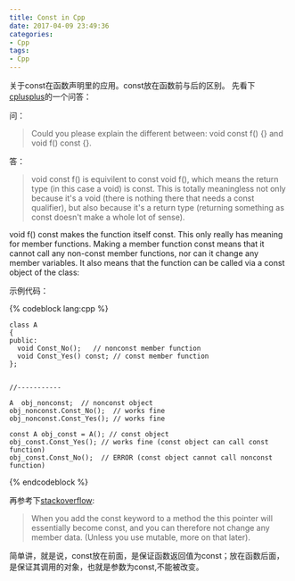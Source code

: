 ```yaml
---
title: Const in Cpp
date: 2017-04-09 23:49:36
categories:
- Cpp
tags:
- Cpp
---
```


关于const在函数声明里的应用。const放在函数前与后的区别。
先看下[cplusplus](http://www.cplusplus.com/forum/general/12087/)的一个问答：

问：
>Could you please explain the different between:
void const f() {} and void f() const {}.

答：
>void const f() is equivilent to const void f(), which means the return type (in this case a void) is const. This is totally meaningless not only because it's a void (there is nothing there that needs a const qualifier), but also because it's a return type (returning something as const doesn't make a whole lot of sense).
>
void f() const makes the function itself const. This only really has meaning for member functions. Making a member function const means that it cannot call any non-const member functions, nor can it change any member variables. It also means that the function can be called via a const object of the class:

示例代码：

{% codeblock lang:cpp %}

    class A
    {
    public:
      void Const_No();   // nonconst member function
      void Const_Yes() const; // const member function
    };


    //-----------

    A  obj_nonconst;  // nonconst object
    obj_nonconst.Const_No();  // works fine
    obj_nonconst.Const_Yes(); // works fine

    const A obj_const = A(); // const object
    obj_const.Const_Yes(); // works fine (const object can call const function)
    obj_const.Const_No();  // ERROR (const object cannot call nonconst function) 


{% endcodeblock %}


再参考下[stackoverflow](http://stackoverflow.com/questions/751681/meaning-of-const-last-in-a-c-method-declaration):

>When you add the const keyword to a method the this pointer will essentially become const, and you can therefore not change any member data. (Unless you use mutable, more on that later).
>

简单讲，就是说，const放在前面，是保证函数返回值为const；放在函数后面，是保证其调用的对象，也就是参数为const,不能被改变。









